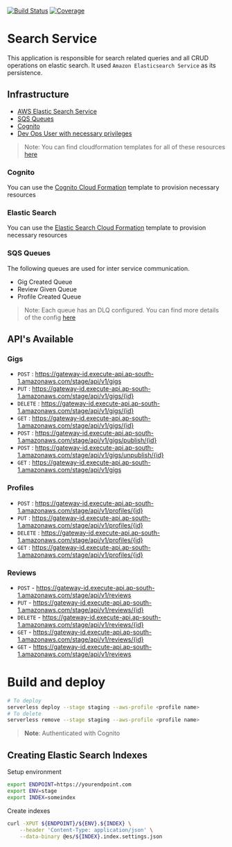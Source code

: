 [![Build Status](https://dev.azure.com/VirtueLabs/SerCart/_apis/build/status/virtuelabs-io.search-service?branchName=master)](https://dev.azure.com/VirtueLabs/SerCart/_build/latest?definitionId=1&branchName=master)
[![Coverage](https://img.shields.io/azure-devops/coverage/Virtuelabs/SerCart/1?style=social)](https://img.shields.io/azure-devops/coverage/Virtuelabs/SerCart/1?style=social)
# Search Service

This application is responsible for search related queries and all CRUD operations
on elastic search. It used `Amazon Elasticsearch Service` as its persistence.  

## Infrastructure

- [AWS Elastic Search Service](https://aws.amazon.com/elasticsearch-service/)
- [SQS Queues](https://aws.amazon.com/sqs/)
- [Cognito](https://aws.amazon.com/cognito/)
- [Dev Ops User with necessary privileges](./serverless.yml)

> Note: You can find cloudformation templates for all of these resources [here](https://github.com/virtuelabs-io/IaC)

### Cognito

You can use the [Cognito Cloud Formation](https://github.com/virtuelabs-io/IaC/blob/master/cf/auth/customer-cognito.yaml)
template to provision necessary resources

### Elastic Search

You can use the [Elastic Search Cloud Formation](https://github.com/virtuelabs-io/IaC/blob/master/cf/search/elastic-search.yaml)
template to provision necessary resources

### SQS Queues

The following queues are used for inter service communication.

- Gig Created Queue
- Review Given Queue
- Profile Created Queue

> Note: Each queue has an DLQ configured. 
> You can find more details of the config [here](https://github.com/virtuelabs-io/IaC/blob/master/cf/messaging/sqs.yaml)

## API's Available

### Gigs
  - `POST` : https://gateway-id.execute-api.ap-south-1.amazonaws.com/stage/api/v1/gigs
  - `PUT` : https://gateway-id.execute-api.ap-south-1.amazonaws.com/stage/api/v1/gigs/{id}
  - `DELETE` : https://gateway-id.execute-api.ap-south-1.amazonaws.com/stage/api/v1/gigs/{id}
  - `GET` : https://gateway-id.execute-api.ap-south-1.amazonaws.com/stage/api/v1/gigs/{id}
  - `POST` : https://gateway-id.execute-api.ap-south-1.amazonaws.com/stage/api/v1/gigs/publish/{id}
  - `POST` : https://gateway-id.execute-api.ap-south-1.amazonaws.com/stage/api/v1/gigs/unpublish/{id}
  - `GET` : https://gateway-id.execute-api.ap-south-1.amazonaws.com/stage/api/v1/gigs

### Profiles
  - `POST` : https://gateway-id.execute-api.ap-south-1.amazonaws.com/stage/api/v1/profiles/{id}
  - `PUT` : https://gateway-id.execute-api.ap-south-1.amazonaws.com/stage/api/v1/profiles/{id}
  - `DELETE` : https://gateway-id.execute-api.ap-south-1.amazonaws.com/stage/api/v1/profiles/{id}
  - `GET` : https://gateway-id.execute-api.ap-south-1.amazonaws.com/stage/api/v1/profiles/{id}

### Reviews
  - `POST` - https://gateway-id.execute-api.ap-south-1.amazonaws.com/stage/api/v1/reviews
  - `PUT` - https://gateway-id.execute-api.ap-south-1.amazonaws.com/stage/api/v1/reviews/{id}
  - `DELETE` - https://gateway-id.execute-api.ap-south-1.amazonaws.com/stage/api/v1/reviews/{id}
  - `GET` - https://gateway-id.execute-api.ap-south-1.amazonaws.com/stage/api/v1/reviews/{id}
  - `GET` - https://gateway-id.execute-api.ap-south-1.amazonaws.com/stage/api/v1/reviews

# Build and deploy 

```sh
# To deploy
serverless deploy --stage staging --aws-profile <profile name>
# To delete
serverless remove --stage staging --aws-profile <profile name>
```

> **Note**: Authenticated with Cognito

## Creating Elastic Search Indexes

Setup environment
```bash
export ENDPOINT=https://yourendpoint.com
export ENV=stage
export INDEX=someindex
```

Create indexes 
```bash
curl -XPUT ${ENDPOINT}/${ENV}.${INDEX} \
    --header 'Content-Type: application/json' \
    --data-binary @es/${INDEX}.index.settings.json
```
